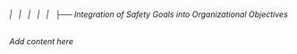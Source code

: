 ###### |   |   |   |   |   ├── Integration of Safety Goals into Organizational Objectives

*Add content here*
